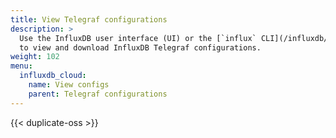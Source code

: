```yaml
---
title: View Telegraf configurations
description: >
  Use the InfluxDB user interface (UI) or the [`influx` CLI](/influxdb/cloud/reference/cli/influx/)
  to view and download InfluxDB Telegraf configurations.
weight: 102
menu:
  influxdb_cloud:
    name: View configs
    parent: Telegraf configurations
---
```


{{< duplicate-oss >}}
